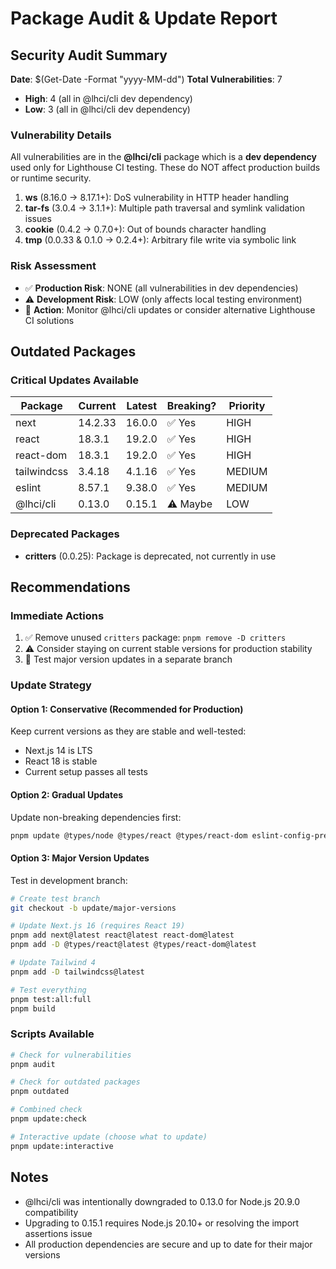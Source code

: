 # Package Audit & Update Report

## Security Audit Summary

**Date**: $(Get-Date -Format "yyyy-MM-dd")
**Total Vulnerabilities**: 7
- **High**: 4 (all in @lhci/cli dev dependency)
- **Low**: 3 (all in @lhci/cli dev dependency)

### Vulnerability Details

All vulnerabilities are in the **@lhci/cli** package which is a **dev dependency** used only for Lighthouse CI testing. These do NOT affect production builds or runtime security.

1. **ws** (8.16.0 → 8.17.1+): DoS vulnerability in HTTP header handling
2. **tar-fs** (3.0.4 → 3.1.1+): Multiple path traversal and symlink validation issues
3. **cookie** (0.4.2 → 0.7.0+): Out of bounds character handling
4. **tmp** (0.0.33 & 0.1.0 → 0.2.4+): Arbitrary file write via symbolic link

### Risk Assessment
- ✅ **Production Risk**: NONE (all vulnerabilities in dev dependencies)
- ⚠️ **Development Risk**: LOW (only affects local testing environment)
- 📝 **Action**: Monitor @lhci/cli updates or consider alternative Lighthouse CI solutions

## Outdated Packages

### Critical Updates Available

| Package | Current | Latest | Breaking? | Priority |
|---------|---------|--------|-----------|----------|
| next | 14.2.33 | 16.0.0 | ✅ Yes | HIGH |
| react | 18.3.1 | 19.2.0 | ✅ Yes | HIGH |
| react-dom | 18.3.1 | 19.2.0 | ✅ Yes | HIGH |
| tailwindcss | 3.4.18 | 4.1.16 | ✅ Yes | MEDIUM |
| eslint | 8.57.1 | 9.38.0 | ✅ Yes | MEDIUM |
| @lhci/cli | 0.13.0 | 0.15.1 | ⚠️ Maybe | LOW |

### Deprecated Packages
- **critters** (0.0.25): Package is deprecated, not currently in use

## Recommendations

### Immediate Actions
1. ✅ Remove unused `critters` package: `pnpm remove -D critters`
2. ⚠️ Consider staying on current stable versions for production stability
3. 📝 Test major version updates in a separate branch

### Update Strategy

#### Option 1: Conservative (Recommended for Production)
Keep current versions as they are stable and well-tested:
- Next.js 14 is LTS
- React 18 is stable
- Current setup passes all tests

#### Option 2: Gradual Updates
Update non-breaking dependencies first:
```bash
pnpm update @types/node @types/react @types/react-dom eslint-config-prettier
```

#### Option 3: Major Version Updates
Test in development branch:
```bash
# Create test branch
git checkout -b update/major-versions

# Update Next.js 16 (requires React 19)
pnpm add next@latest react@latest react-dom@latest
pnpm add -D @types/react@latest @types/react-dom@latest

# Update Tailwind 4
pnpm add -D tailwindcss@latest

# Test everything
pnpm test:all:full
pnpm build
```

### Scripts Available

```bash
# Check for vulnerabilities
pnpm audit

# Check for outdated packages
pnpm outdated

# Combined check
pnpm update:check

# Interactive update (choose what to update)
pnpm update:interactive
```

## Notes

- @lhci/cli was intentionally downgraded to 0.13.0 for Node.js 20.9.0 compatibility
- Upgrading to 0.15.1 requires Node.js 20.10+ or resolving the import assertions issue
- All production dependencies are secure and up to date for their major versions
